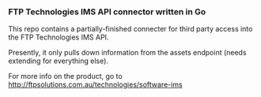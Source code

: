 ### FTP Technologies IMS API connector written in Go

This repo contains a partially-finished connecter for third party access into the FTP Technologies IMS API.

Presently, it only pulls down information from the assets endpoint (needs extending for everything else).

For more info on the product, go to http://ftpsolutions.com.au/technologies/software-ims
